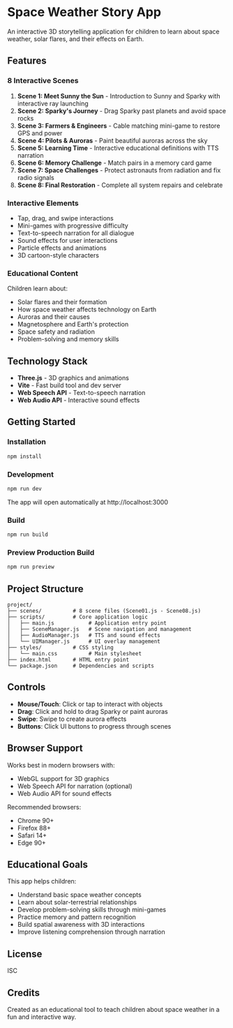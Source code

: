 # Space Weather Story App

An interactive 3D storytelling application for children to learn about space weather, solar flares, and their effects on Earth.

## Features

### 8 Interactive Scenes

1. **Scene 1: Meet Sunny the Sun** - Introduction to Sunny and Sparky with interactive ray launching
2. **Scene 2: Sparky's Journey** - Drag Sparky past planets and avoid space rocks
3. **Scene 3: Farmers & Engineers** - Cable matching mini-game to restore GPS and power
4. **Scene 4: Pilots & Auroras** - Paint beautiful auroras across the sky
5. **Scene 5: Learning Time** - Interactive educational definitions with TTS narration
6. **Scene 6: Memory Challenge** - Match pairs in a memory card game
7. **Scene 7: Space Challenges** - Protect astronauts from radiation and fix radio signals
8. **Scene 8: Final Restoration** - Complete all system repairs and celebrate

### Interactive Elements

- Tap, drag, and swipe interactions
- Mini-games with progressive difficulty
- Text-to-speech narration for all dialogue
- Sound effects for user interactions
- Particle effects and animations
- 3D cartoon-style characters

### Educational Content

Children learn about:
- Solar flares and their formation
- How space weather affects technology on Earth
- Auroras and their causes
- Magnetosphere and Earth's protection
- Space safety and radiation
- Problem-solving and memory skills

## Technology Stack

- **Three.js** - 3D graphics and animations
- **Vite** - Fast build tool and dev server
- **Web Speech API** - Text-to-speech narration
- **Web Audio API** - Interactive sound effects

## Getting Started

### Installation

```bash
npm install
```

### Development

```bash
npm run dev
```

The app will open automatically at http://localhost:3000

### Build

```bash
npm run build
```

### Preview Production Build

```bash
npm run preview
```

## Project Structure

```
project/
├── scenes/          # 8 scene files (Scene01.js - Scene08.js)
├── scripts/         # Core application logic
│   ├── main.js           # Application entry point
│   ├── SceneManager.js   # Scene navigation and management
│   ├── AudioManager.js   # TTS and sound effects
│   └── UIManager.js      # UI overlay management
├── styles/          # CSS styling
│   └── main.css          # Main stylesheet
├── index.html       # HTML entry point
└── package.json     # Dependencies and scripts
```

## Controls

- **Mouse/Touch**: Click or tap to interact with objects
- **Drag**: Click and hold to drag Sparky or paint auroras
- **Swipe**: Swipe to create aurora effects
- **Buttons**: Click UI buttons to progress through scenes

## Browser Support

Works best in modern browsers with:
- WebGL support for 3D graphics
- Web Speech API for narration (optional)
- Web Audio API for sound effects

Recommended browsers:
- Chrome 90+
- Firefox 88+
- Safari 14+
- Edge 90+

## Educational Goals

This app helps children:
- Understand basic space weather concepts
- Learn about solar-terrestrial relationships
- Develop problem-solving skills through mini-games
- Practice memory and pattern recognition
- Build spatial awareness with 3D interactions
- Improve listening comprehension through narration

## License

ISC

## Credits

Created as an educational tool to teach children about space weather in a fun and interactive way.
